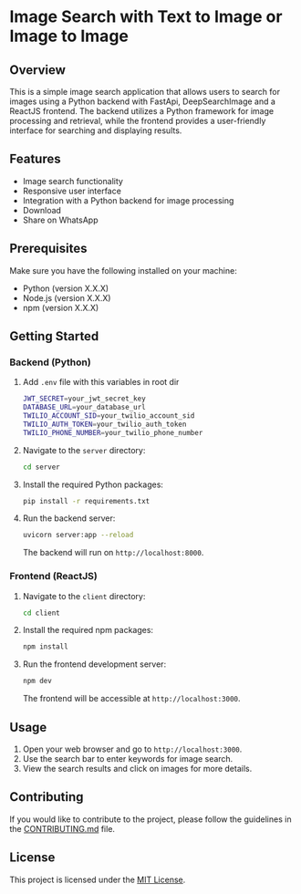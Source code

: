 # Image Search with Text to Image or Image to Image

## Overview

This is a simple image search application that allows users to search for images using a Python backend with FastApi, DeepSearchImage and a ReactJS frontend. The backend utilizes a Python framework for image processing and retrieval, while the frontend provides a user-friendly interface for searching and displaying results.

## Features

- Image search functionality
- Responsive user interface
- Integration with a Python backend for image processing
- Download
- Share on WhatsApp

## Prerequisites

Make sure you have the following installed on your machine:

- Python (version X.X.X)
- Node.js (version X.X.X)
- npm (version X.X.X)

## Getting Started

### Backend (Python)

1. Add `.env` file with this variables in root dir

   ```bash
   JWT_SECRET=your_jwt_secret_key
   DATABASE_URL=your_database_url
   TWILIO_ACCOUNT_SID=your_twilio_account_sid
   TWILIO_AUTH_TOKEN=your_twilio_auth_token
   TWILIO_PHONE_NUMBER=your_twilio_phone_number
   ```

2. Navigate to the `server` directory:

   ```bash
   cd server
   ```

3. Install the required Python packages:

   ```bash
   pip install -r requirements.txt
   ```

4. Run the backend server:

   ```bash
   uvicorn server:app --reload
   ```

   The backend will run on `http://localhost:8000`.

### Frontend (ReactJS)

1. Navigate to the `client` directory:

   ```bash
   cd client
   ```

2. Install the required npm packages:

   ```bash
   npm install
   ```

3. Run the frontend development server:

   ```bash
   npm dev
   ```

   The frontend will be accessible at `http://localhost:3000`.

## Usage

1. Open your web browser and go to `http://localhost:3000`.
2. Use the search bar to enter keywords for image search.
3. View the search results and click on images for more details.

## Contributing

If you would like to contribute to the project, please follow the guidelines in the [CONTRIBUTING.md](CONTRIBUTING.md) file.

## License

This project is licensed under the [MIT License](LICENSE).
